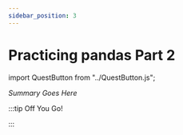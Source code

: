 ```yaml
---
sidebar_position: 3
---
```


# Practicing pandas Part 2
import QuestButton from "../QuestButton.js";

_Summary Goes Here_

:::tip Off You Go!

<QuestButton text="Quest" />

:::

